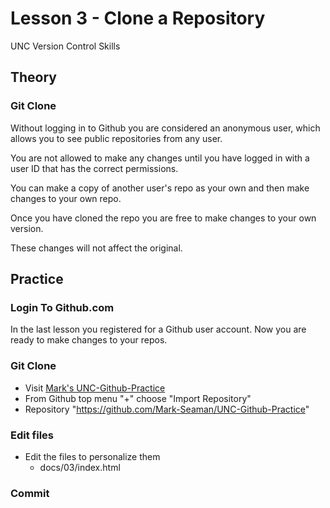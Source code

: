 # Lesson 3 - Clone a Repository

UNC Version Control Skills


## Theory

### Git Clone

Without logging in to Github you are considered an anonymous user, which allows you to see public repositories from
any user.

You are not allowed to make any changes until you have logged in with a user ID that has the correct permissions.

You can make a copy of another user's repo as your own and then make changes to your own repo.

Once you have cloned the repo you are free to make changes to your own version.

These changes will not affect the original.


## Practice

### Login To Github.com

In the last lesson you registered for a Github user account.  Now you are ready to make changes to your repos.


### Git Clone
* Visit [Mark's UNC-Github-Practice](https://github.com/Mark-Seaman/UNC-Github-Practice)
* From Github top menu "+" choose "Import Repository" 
* Repository "https://github.com/Mark-Seaman/UNC-Github-Practice"


### Edit files
* Edit the files to personalize them 
    * docs/03/index.html

### Commit

